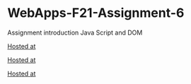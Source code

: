 # WebApps-F21-Assignment-6
Assignment introduction Java Script and DOM

[Hosted at](https://44-563-webapps-f21.github.io/webapps-f21-assignment-6-MaheshwarReddyGoli/pass.html)

[Hosted at](https://44-563-webapps-f21.github.io/webapps-f21-assignment-6-MaheshwarReddyGoli/arithmetic.html)

[Hosted at](https://44-563-webapps-f21.github.io/webapps-f21-assignment-6-MaheshwarReddyGoli/car.html)
